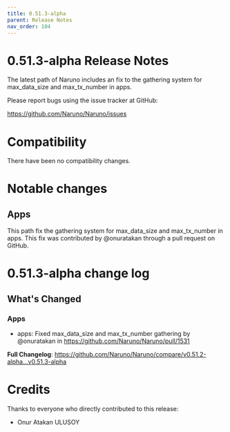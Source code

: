```yaml
---
title: 0.51.3-alpha
parent: Release Notes
nav_order: 104
---
```


# 0.51.3-alpha Release Notes

The latest path of Naruno includes an fix to the gathering system for max_data_size and max_tx_number in apps.

Please report bugs using the issue tracker at GitHub:

<https://github.com/Naruno/Naruno/issues>

# Compatibility

There have been no compatibility changes.

# Notable changes

## Apps
This path fix the gathering system for max_data_size and max_tx_number in apps. This fix was contributed by @onuratakan through a pull request on GitHub.


# 0.51.3-alpha change log

<!-- Release notes generated using configuration in .github/release.yml at master -->

## What's Changed
### Apps
* apps: Fixed max_data_size and max_tx_number gathering by @onuratakan in https://github.com/Naruno/Naruno/pull/1531


**Full Changelog**: https://github.com/Naruno/Naruno/compare/v0.51.2-alpha...v0.51.3-alpha

# Credits

Thanks to everyone who directly contributed to this release:

- Onur Atakan ULUSOY

